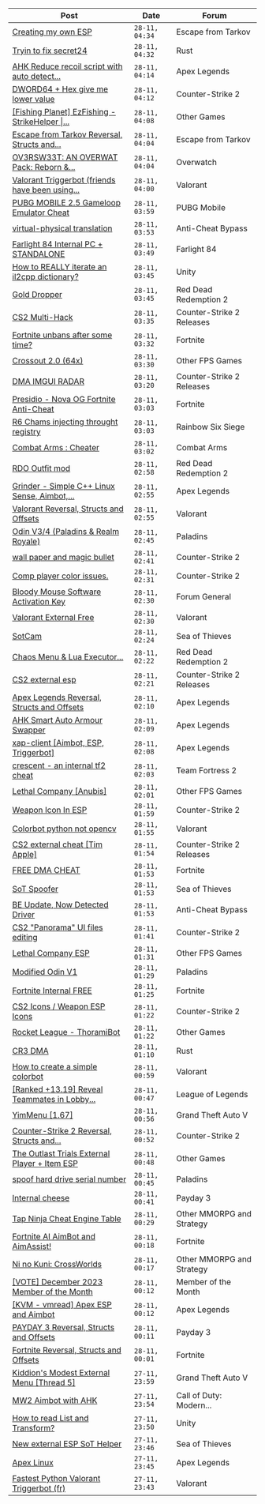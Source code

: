 |Post|Date|Forum|
|----|----|-----|
|[Creating my own ESP](https://www.unknowncheats.me/forum/escape-from-tarkov/612894-creating-own-esp.html)|`28-11, 04:34`|Escape from Tarkov|
|[Tryin to fix secret24](https://www.unknowncheats.me/forum/rust/612731-tryin-fix-secret24.html)|`28-11, 04:32`|Rust|
|[AHK Reduce recoil script with auto detect...](https://www.unknowncheats.me/forum/apex-legends/571298-ahk-reduce-recoil-script-auto-detect-weapon.html)|`28-11, 04:14`|Apex Legends|
|[DWORD64 + Hex give me lower value](https://www.unknowncheats.me/forum/counter-strike-2-a/612888-dword64-hex-lower-value.html)|`28-11, 04:12`|Counter-Strike 2|
|[\[Fishing Planet\] EzFishing - StrikeHelper \|...](https://www.unknowncheats.me/forum/other-games/503582-fishing-planet-ezfishing-strikehelper-fish-fight-free-premium.html)|`28-11, 04:08`|Other Games|
|[Escape from Tarkov Reversal, Structs and...](https://www.unknowncheats.me/forum/escape-from-tarkov/226519-escape-tarkov-reversal-structs-offsets.html)|`28-11, 04:04`|Escape from Tarkov|
|[OV3RSW33T: AN OVERWAT Pack: Reborn &...](https://www.unknowncheats.me/forum/overwatch/603412-ov3rsw33t-overwat-pack-reborn-recoded.html)|`28-11, 04:04`|Overwatch|
|[Valorant Triggerbot (friends have been using...](https://www.unknowncheats.me/forum/valorant/612341-valorant-triggerbot-friends-using.html)|`28-11, 04:00`|Valorant|
|[PUBG MOBILE 2.5 Gameloop Emulator Cheat](https://www.unknowncheats.me/forum/pubg-mobile/576303-pubg-mobile-2-5-gameloop-emulator-cheat.html)|`28-11, 03:59`|PUBG Mobile|
|[virtual-physical translation](https://www.unknowncheats.me/forum/anti-cheat-bypass/612802-virtual-physical-translation.html)|`28-11, 03:53`|Anti-Cheat Bypass|
|[Farlight 84 Internal PC + STANDALONE](https://www.unknowncheats.me/forum/farlight-84-a/612836-farlight-84-internal-pc-standalone.html)|`28-11, 03:49`|Farlight 84|
|[How to REALLY iterate an il2cpp dictionary?](https://www.unknowncheats.me/forum/unity/612872-iterate-il2cpp-dictionary.html)|`28-11, 03:45`|Unity|
|[Gold Dropper](https://www.unknowncheats.me/forum/red-dead-redemption-2-a/567212-gold-dropper.html)|`28-11, 03:45`|Red Dead Redemption 2|
|[CS2 Multi-Hack](https://www.unknowncheats.me/forum/counter-strike-2-releases/612870-cs2-multi-hack.html)|`28-11, 03:35`|Counter-Strike 2 Releases|
|[Fortnite unbans after some time?](https://www.unknowncheats.me/forum/fortnite/612869-fortnite-unbans-time.html)|`28-11, 03:32`|Fortnite|
|[Crossout 2.0 (64x)](https://www.unknowncheats.me/forum/other-fps-games/604557-crossout-2-0-64x.html)|`28-11, 03:30`|Other FPS Games|
|[DMA IMGUI RADAR](https://www.unknowncheats.me/forum/counter-strike-2-releases/609695-dma-imgui-radar.html)|`28-11, 03:20`|Counter-Strike 2 Releases|
|[Presidio - Nova OG Fortnite Anti-Cheat](https://www.unknowncheats.me/forum/fortnite/612867-presidio-nova-og-fortnite-anti-cheat.html)|`28-11, 03:03`|Fortnite|
|[R6 Chams injecting throught registry](https://www.unknowncheats.me/forum/rainbow-six-siege/594608-r6-chams-injecting-throught-registry.html)|`28-11, 03:03`|Rainbow Six Siege|
|[Combat Arms : Cheater](https://www.unknowncheats.me/forum/combat-arms/611163-combat-arms-cheater.html)|`28-11, 03:02`|Combat Arms|
|[RDO Outfit mod](https://www.unknowncheats.me/forum/red-dead-redemption-2-a/612486-rdo-outfit-mod.html)|`28-11, 02:58`|Red Dead Redemption 2|
|[Grinder - Simple C++ Linux Sense, Aimbot,...](https://www.unknowncheats.me/forum/apex-legends/605888-grinder-simple-linux-sense-aimbot-triggerbot.html)|`28-11, 02:55`|Apex Legends|
|[Valorant Reversal, Structs and Offsets](https://www.unknowncheats.me/forum/valorant/385792-valorant-reversal-structs-offsets.html)|`28-11, 02:55`|Valorant|
|[Odin V3/4 (Paladins & Realm Royale)](https://www.unknowncheats.me/forum/paladins/576012-odin-v3-4-paladins-realm-royale.html)|`28-11, 02:45`|Paladins|
|[wall paper and magic bullet](https://www.unknowncheats.me/forum/counter-strike-2-a/612437-wall-paper-magic-bullet.html)|`28-11, 02:41`|Counter-Strike 2|
|[Comp player color issues.](https://www.unknowncheats.me/forum/counter-strike-2-a/612760-comp-player-color-issues.html)|`28-11, 02:31`|Counter-Strike 2|
|[Bloody Mouse Software Activation Key](https://www.unknowncheats.me/forum/forum-general/612866-bloody-mouse-software-activation-key.html)|`28-11, 02:30`|Forum General|
|[Valorant External Free](https://www.unknowncheats.me/forum/valorant/612035-valorant-external-free.html)|`28-11, 02:30`|Valorant|
|[SotCam](https://www.unknowncheats.me/forum/sea-of-thieves/580178-sotcam.html)|`28-11, 02:24`|Sea of Thieves|
|[Chaos Menu & Lua Executor...](https://www.unknowncheats.me/forum/red-dead-redemption-2-a/593368-chaos-menu-lua-executor-redm.html)|`28-11, 02:22`|Red Dead Redemption 2|
|[CS2 external esp](https://www.unknowncheats.me/forum/counter-strike-2-releases/600259-cs2-external-esp.html)|`28-11, 02:21`|Counter-Strike 2 Releases|
|[Apex Legends Reversal, Structs and Offsets](https://www.unknowncheats.me/forum/apex-legends/319804-apex-legends-reversal-structs-offsets.html)|`28-11, 02:10`|Apex Legends|
|[AHK Smart Auto Armour Swapper](https://www.unknowncheats.me/forum/apex-legends/612842-ahk-smart-auto-armour-swapper.html)|`28-11, 02:09`|Apex Legends|
|[xap-client \[Aimbot, ESP, Triggerbot\]](https://www.unknowncheats.me/forum/apex-legends/606842-xap-client-aimbot-esp-triggerbot.html)|`28-11, 02:08`|Apex Legends|
|[crescent - an internal tf2 cheat](https://www.unknowncheats.me/forum/team-fortress-2-a/611983-crescent-internal-tf2-cheat.html)|`28-11, 02:03`|Team Fortress 2|
|[Lethal Company \[Anubis\]](https://www.unknowncheats.me/forum/other-fps-games/611847-lethal-company-anubis.html)|`28-11, 02:01`|Other FPS Games|
|[Weapon Icon In ESP](https://www.unknowncheats.me/forum/counter-strike-2-a/608799-weapon-icon-esp.html)|`28-11, 01:59`|Counter-Strike 2|
|[Colorbot python not opencv](https://www.unknowncheats.me/forum/valorant/612863-colorbot-python-opencv.html)|`28-11, 01:55`|Valorant|
|[CS2 external cheat \[Tim Apple\]](https://www.unknowncheats.me/forum/counter-strike-2-releases/609206-cs2-external-cheat-tim-apple.html)|`28-11, 01:54`|Counter-Strike 2 Releases|
|[FREE DMA CHEAT](https://www.unknowncheats.me/forum/fortnite/612862-free-dma-cheat.html)|`28-11, 01:53`|Fortnite|
|[SoT Spoofer](https://www.unknowncheats.me/forum/sea-of-thieves/600776-sot-spoofer.html)|`28-11, 01:53`|Sea of Thieves|
|[BE Update, Now Detected Driver](https://www.unknowncheats.me/forum/anti-cheat-bypass/612756-update-detected-driver.html)|`28-11, 01:53`|Anti-Cheat Bypass|
|[CS2 "Panorama" UI files editing](https://www.unknowncheats.me/forum/counter-strike-2-a/612714-cs2-panorama-ui-files-editing.html)|`28-11, 01:41`|Counter-Strike 2|
|[Lethal Company ESP](https://www.unknowncheats.me/forum/other-fps-games/612099-lethal-company-esp.html)|`28-11, 01:31`|Other FPS Games|
|[Modified Odin V1](https://www.unknowncheats.me/forum/paladins/585919-modified-odin-v1.html)|`28-11, 01:29`|Paladins|
|[Fortnite Internal FREE](https://www.unknowncheats.me/forum/fortnite/612253-fortnite-internal-free.html)|`28-11, 01:25`|Fortnite|
|[CS2 Icons / Weapon ESP Icons](https://www.unknowncheats.me/forum/counter-strike-2-a/609986-cs2-icons-weapon-esp-icons.html)|`28-11, 01:22`|Counter-Strike 2|
|[Rocket League - ThoramiBot](https://www.unknowncheats.me/forum/other-games/593885-rocket-league-thoramibot.html)|`28-11, 01:22`|Other Games|
|[CR3 DMA](https://www.unknowncheats.me/forum/rust/606037-cr3-dma.html)|`28-11, 01:10`|Rust|
|[How to create a simple colorbot](https://www.unknowncheats.me/forum/valorant/612763-create-simple-colorbot.html)|`28-11, 00:59`|Valorant|
|[\[Ranked +13.19\] Reveal Teammates in Lobby...](https://www.unknowncheats.me/forum/league-of-legends/523020-ranked-13-19-reveal-teammates-lobby-updated.html)|`28-11, 00:47`|League of Legends|
|[YimMenu \[1.67\]](https://www.unknowncheats.me/forum/grand-theft-auto-v/476972-yimmenu-1-67-a.html)|`28-11, 00:56`|Grand Theft Auto V|
|[Counter-Strike 2 Reversal, Structs and...](https://www.unknowncheats.me/forum/counter-strike-2-a/576077-counter-strike-2-reversal-structs-offsets.html)|`28-11, 00:52`|Counter-Strike 2|
|[The Outlast Trials External Player + Item ESP](https://www.unknowncheats.me/forum/other-games/588324-outlast-trials-external-player-item-esp.html)|`28-11, 00:48`|Other Games|
|[spoof hard drive serial number](https://www.unknowncheats.me/forum/paladins/612858-spoof-hard-drive-serial.html)|`28-11, 00:45`|Paladins|
|[Internal cheese](https://www.unknowncheats.me/forum/payday-3-a/611723-internal-cheese.html)|`28-11, 00:41`|Payday 3|
|[Tap Ninja Cheat Engine Table](https://www.unknowncheats.me/forum/other-mmorpg-and-strategy/589964-tap-ninja-cheat-engine-table.html)|`28-11, 00:29`|Other MMORPG and Strategy|
|[Fortnite AI AimBot and AimAssist!](https://www.unknowncheats.me/forum/fortnite/612707-fortnite-ai-aimbot-aimassist.html)|`28-11, 00:18`|Fortnite|
|[Ni no Kuni: CrossWorlds](https://www.unknowncheats.me/forum/other-mmorpg-and-strategy/500789-ni-kuni-crossworlds.html)|`28-11, 00:17`|Other MMORPG and Strategy|
|[\[VOTE\] December 2023 Member of the Month](https://www.unknowncheats.me/forum/member-of-the-month/612570-vote-december-2023-month.html)|`28-11, 00:12`|Member of the Month|
|[\[KVM - vmread\] Apex ESP and Aimbot](https://www.unknowncheats.me/forum/apex-legends/406426-kvm-vmread-apex-esp-aimbot.html)|`28-11, 00:12`|Apex Legends|
|[PAYDAY 3 Reversal, Structs and Offsets](https://www.unknowncheats.me/forum/payday-3-a/601253-payday-3-reversal-structs-offsets.html)|`28-11, 00:11`|Payday 3|
|[Fortnite Reversal, Structs and Offsets](https://www.unknowncheats.me/forum/fortnite/235061-fortnite-reversal-structs-offsets.html)|`28-11, 00:01`|Fortnite|
|[Kiddion's Modest External Menu \[Thread 5\]](https://www.unknowncheats.me/forum/grand-theft-auto-v/576854-kiddions-modest-external-menu-thread-5-a.html)|`27-11, 23:59`|Grand Theft Auto V|
|[MW2 Aimbot with AHK](https://www.unknowncheats.me/forum/call-of-duty-modern-warfare-ii/566722-mw2-aimbot-ahk.html)|`27-11, 23:54`|Call of Duty: Modern...|
|[How to read List and Transform?](https://www.unknowncheats.me/forum/unity/608543-read-list-transform.html)|`27-11, 23:50`|Unity|
|[New external ESP SoT Helper](https://www.unknowncheats.me/forum/sea-of-thieves/581265-external-esp-sot-helper.html)|`27-11, 23:46`|Sea of Thieves|
|[Apex Linux](https://www.unknowncheats.me/forum/apex-legends/612804-apex-linux.html)|`27-11, 23:45`|Apex Legends|
|[Fastest Python Valorant Triggerbot (fr)](https://www.unknowncheats.me/forum/valorant/612762-fastest-python-valorant-triggerbot-fr.html)|`27-11, 23:43`|Valorant|
